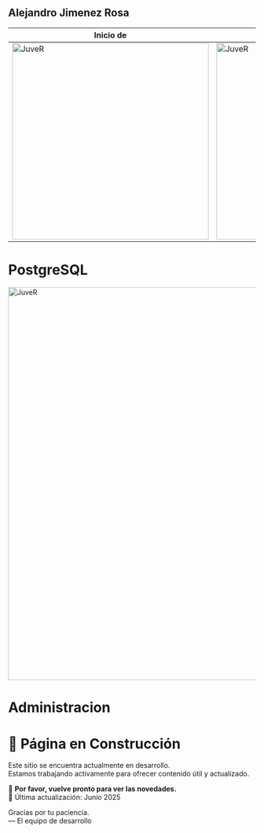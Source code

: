 

## Alejandro Jimenez Rosa

<table>
<thead>
<tr>
  <th>Inicio de  </th>
  <th> manual de  PostgreSQL AJ</th>
</tr>
</thead>
<tbody><tr>

<tr>
  <td><img src="https://avatars2.githubusercontent.com/u/7384546?s=460&v=4?format=jpg&name=large" alt="JuveR" width="400px" ></td>
  <td><img 
  src="https://encrypted-tbn0.gstatic.com/images?q=tbn:ANd9GcSrYKpaNW87lNB2oB8AIr-Q5AKldA0CuR1diw&s?format=jpg&name=large"
     alt="JuveR" width="400px" height="400px"></td>
</tr>
<!-- <tr>
  <td>Siempre</td>
  <td><img src="https://avatars2.githubusercontent.com/u/7384546?s=460&v=4?format=jpg&name=large" alt="JuveR" width="400px"></td>
</tr> -->


</tbody>
</table>

# 

# PostgreSQL
<img src="https://encrypted-tbn0.gstatic.com/images?q=tbn:ANd9GcSfz5s5E-9hMb-cEmuE-O7xIHpgL2AzK78VIg&s&name=large" alt="JuveR" width="800px">

# Administracion

# 🚧 Página en Construcción

Este sitio se encuentra actualmente en desarrollo.  
Estamos trabajando activamente para ofrecer contenido útil y actualizado.

🔧 **Por favor, vuelve pronto para ver las novedades.**  
📅 Última actualización: Junio 2025

Gracias por tu paciencia.  
— El equipo de desarrollo
